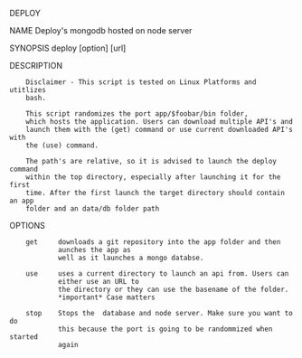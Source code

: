 DEPLOY


NAME
		Deploy's mongodb hosted on node server


SYNOPSIS
		deploy [option] [url]


DESCRIPTION

		Disclaimer - This script is tested on Linux Platforms and utitlizes
		bash.

		This script randomizes the port app/$foobar/bin folder, 
		which hosts the application. Users can download multiple API's and
		launch them with the (get) command or use current downloaded API's with
		the (use) command.

		The path's are relative, so it is advised to launch the deploy command
		within the top directory, especially after launching it for the first
		time. After the first launch the target directory should contain an app
		folder and an data/db folder path

OPTIONS

		get		downloads a git repository into the app folder and then 
				aunches the app as 
				well as it launches a mongo databse. 

		use 	uses a current directory to launch an api from. Users can
				either use an URL to
				the directory or they can use the basename of the folder. 
				*important* Case matters

		stop	Stops the  database and node server. Make sure you want to do
				this because the port is going to be randommized when started 
				again